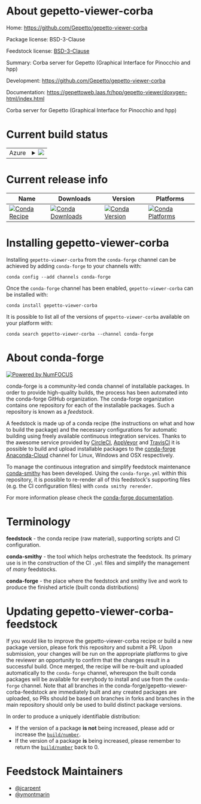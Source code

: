 About gepetto-viewer-corba
==========================

Home: https://github.com/Gepetto/gepetto-viewer-corba

Package license: BSD-3-Clause

Feedstock license: [BSD-3-Clause](https://github.com/conda-forge/gepetto-viewer-corba-feedstock/blob/master/LICENSE.txt)

Summary: Corba server for Gepetto (Graphical Interface for Pinocchio and hpp)

Development: https://github.com/Gepetto/gepetto-viewer-corba

Documentation: https://gepettoweb.laas.fr/hpp/gepetto-viewer/doxygen-html/index.html

Corba server for Gepetto (Graphical Interface for Pinocchio and hpp)


Current build status
====================


<table>
    
  <tr>
    <td>Azure</td>
    <td>
      <details>
        <summary>
          <a href="https://dev.azure.com/conda-forge/feedstock-builds/_build/latest?definitionId=11026&branchName=master">
            <img src="https://dev.azure.com/conda-forge/feedstock-builds/_apis/build/status/gepetto-viewer-corba-feedstock?branchName=master">
          </a>
        </summary>
        <table>
          <thead><tr><th>Variant</th><th>Status</th></tr></thead>
          <tbody><tr>
              <td>linux_64_boost1.72.0</td>
              <td>
                <a href="https://dev.azure.com/conda-forge/feedstock-builds/_build/latest?definitionId=11026&branchName=master">
                  <img src="https://dev.azure.com/conda-forge/feedstock-builds/_apis/build/status/gepetto-viewer-corba-feedstock?branchName=master&jobName=linux&configuration=linux_64_boost1.72.0" alt="variant">
                </a>
              </td>
            </tr><tr>
              <td>linux_64_boost1.74.0</td>
              <td>
                <a href="https://dev.azure.com/conda-forge/feedstock-builds/_build/latest?definitionId=11026&branchName=master">
                  <img src="https://dev.azure.com/conda-forge/feedstock-builds/_apis/build/status/gepetto-viewer-corba-feedstock?branchName=master&jobName=linux&configuration=linux_64_boost1.74.0" alt="variant">
                </a>
              </td>
            </tr><tr>
              <td>osx_64_boost1.72.0</td>
              <td>
                <a href="https://dev.azure.com/conda-forge/feedstock-builds/_build/latest?definitionId=11026&branchName=master">
                  <img src="https://dev.azure.com/conda-forge/feedstock-builds/_apis/build/status/gepetto-viewer-corba-feedstock?branchName=master&jobName=osx&configuration=osx_64_boost1.72.0" alt="variant">
                </a>
              </td>
            </tr><tr>
              <td>osx_64_boost1.74.0</td>
              <td>
                <a href="https://dev.azure.com/conda-forge/feedstock-builds/_build/latest?definitionId=11026&branchName=master">
                  <img src="https://dev.azure.com/conda-forge/feedstock-builds/_apis/build/status/gepetto-viewer-corba-feedstock?branchName=master&jobName=osx&configuration=osx_64_boost1.74.0" alt="variant">
                </a>
              </td>
            </tr>
          </tbody>
        </table>
      </details>
    </td>
  </tr>
</table>

Current release info
====================

| Name | Downloads | Version | Platforms |
| --- | --- | --- | --- |
| [![Conda Recipe](https://img.shields.io/badge/recipe-gepetto--viewer--corba-green.svg)](https://anaconda.org/conda-forge/gepetto-viewer-corba) | [![Conda Downloads](https://img.shields.io/conda/dn/conda-forge/gepetto-viewer-corba.svg)](https://anaconda.org/conda-forge/gepetto-viewer-corba) | [![Conda Version](https://img.shields.io/conda/vn/conda-forge/gepetto-viewer-corba.svg)](https://anaconda.org/conda-forge/gepetto-viewer-corba) | [![Conda Platforms](https://img.shields.io/conda/pn/conda-forge/gepetto-viewer-corba.svg)](https://anaconda.org/conda-forge/gepetto-viewer-corba) |

Installing gepetto-viewer-corba
===============================

Installing `gepetto-viewer-corba` from the `conda-forge` channel can be achieved by adding `conda-forge` to your channels with:

```
conda config --add channels conda-forge
```

Once the `conda-forge` channel has been enabled, `gepetto-viewer-corba` can be installed with:

```
conda install gepetto-viewer-corba
```

It is possible to list all of the versions of `gepetto-viewer-corba` available on your platform with:

```
conda search gepetto-viewer-corba --channel conda-forge
```


About conda-forge
=================

[![Powered by NumFOCUS](https://img.shields.io/badge/powered%20by-NumFOCUS-orange.svg?style=flat&colorA=E1523D&colorB=007D8A)](http://numfocus.org)

conda-forge is a community-led conda channel of installable packages.
In order to provide high-quality builds, the process has been automated into the
conda-forge GitHub organization. The conda-forge organization contains one repository
for each of the installable packages. Such a repository is known as a *feedstock*.

A feedstock is made up of a conda recipe (the instructions on what and how to build
the package) and the necessary configurations for automatic building using freely
available continuous integration services. Thanks to the awesome service provided by
[CircleCI](https://circleci.com/), [AppVeyor](https://www.appveyor.com/)
and [TravisCI](https://travis-ci.com/) it is possible to build and upload installable
packages to the [conda-forge](https://anaconda.org/conda-forge)
[Anaconda-Cloud](https://anaconda.org/) channel for Linux, Windows and OSX respectively.

To manage the continuous integration and simplify feedstock maintenance
[conda-smithy](https://github.com/conda-forge/conda-smithy) has been developed.
Using the ``conda-forge.yml`` within this repository, it is possible to re-render all of
this feedstock's supporting files (e.g. the CI configuration files) with ``conda smithy rerender``.

For more information please check the [conda-forge documentation](https://conda-forge.org/docs/).

Terminology
===========

**feedstock** - the conda recipe (raw material), supporting scripts and CI configuration.

**conda-smithy** - the tool which helps orchestrate the feedstock.
                   Its primary use is in the construction of the CI ``.yml`` files
                   and simplify the management of *many* feedstocks.

**conda-forge** - the place where the feedstock and smithy live and work to
                  produce the finished article (built conda distributions)


Updating gepetto-viewer-corba-feedstock
=======================================

If you would like to improve the gepetto-viewer-corba recipe or build a new
package version, please fork this repository and submit a PR. Upon submission,
your changes will be run on the appropriate platforms to give the reviewer an
opportunity to confirm that the changes result in a successful build. Once
merged, the recipe will be re-built and uploaded automatically to the
`conda-forge` channel, whereupon the built conda packages will be available for
everybody to install and use from the `conda-forge` channel.
Note that all branches in the conda-forge/gepetto-viewer-corba-feedstock are
immediately built and any created packages are uploaded, so PRs should be based
on branches in forks and branches in the main repository should only be used to
build distinct package versions.

In order to produce a uniquely identifiable distribution:
 * If the version of a package **is not** being increased, please add or increase
   the [``build/number``](https://conda.io/docs/user-guide/tasks/build-packages/define-metadata.html#build-number-and-string).
 * If the version of a package **is** being increased, please remember to return
   the [``build/number``](https://conda.io/docs/user-guide/tasks/build-packages/define-metadata.html#build-number-and-string)
   back to 0.

Feedstock Maintainers
=====================

* [@jcarpent](https://github.com/jcarpent/)
* [@ymontmarin](https://github.com/ymontmarin/)

